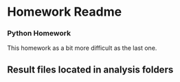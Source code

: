 # Homework Readme

### Python Homework

This homework as a bit more difficult as the last one.

## Result files located in analysis folders